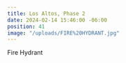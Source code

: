 ```yaml
---
title: Los Altos, Phase 2
date: 2024-02-14 15:46:00 -06:00
position: 41
image: "/uploads/FIRE%20HYDRANT.jpg"
---
```


Fire Hydrant